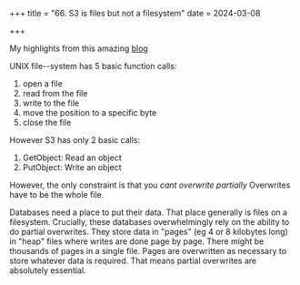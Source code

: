 +++
title = "66.  S3 is files but not a filesystem"
date = 2024-03-08

+++

My highlights from this amazing [blog](https://calpaterson.com/s3.html)

UNIX file--system has 5 basic function calls:

1. open a file
2. read from the file
3. write to the file
4. move the position to a specific byte
5. close the file

However S3 has only 2 basic calls:

1. GetObject: Read an object
2. PutObject: Write an object

However, the only constraint is that you *cant overwrite partially* Overwrites have to be the whole file.

Databases need a place to put their data. That place generally is files on a filesystem. Crucially, these databases overwhelmingly rely on the ability to do partial overwrites. They store data in "pages" (eg 4 or 8 kilobytes long) in "heap" files where writes are done page by page. There might be thousands of pages in a single file. Pages are overwritten as necessary to store whatever data is required. That means partial overwrites are absolutely essential.
